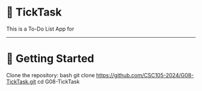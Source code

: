 # :pushpin: TickTask

This is a To-Do List App for 

---

# :rocket: Getting Started
Clone the repository: bash git clone https://github.com/CSC105-2024/G08-TickTask.git cd G08-TickTask
